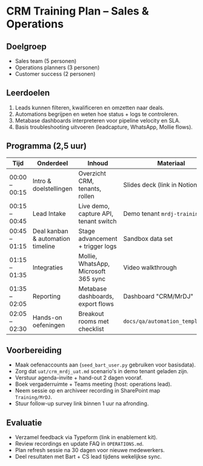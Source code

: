 # CRM Training Plan – Sales & Operations

## Doelgroep
- Sales team (5 personen)
- Operations planners (3 personen)
- Customer success (2 personen)

## Leerdoelen
1. Leads kunnen filteren, kwalificeren en omzetten naar deals.
2. Automations begrijpen en weten hoe status + logs te controleren.
3. Metabase dashboards interpreteren voor pipeline velocity en SLA.
4. Basis troubleshooting uitvoeren (leadcapture, WhatsApp, Mollie flows).

## Programma (2,5 uur)

| Tijd | Onderdeel | Inhoud | Materiaal |
|------|-----------|--------|-----------|
| 00:00 – 00:15 | Intro & doelstellingen | Overzicht CRM, tenants, rollen | Slides deck (link in Notion) |
| 00:15 – 00:45 | Lead Intake | Live demo, capture API, tenant switch | Demo tenant `mrdj-training` |
| 00:45 – 01:15 | Deal kanban & automation timeline | Stage advancement + trigger logs | Sandbox data set |
| 01:15 – 01:35 | Integraties | Mollie, WhatsApp, Microsoft 365 sync | Video walkthrough |
| 01:35 – 02:05 | Reporting | Metabase dashboards, export flows | Dashboard "CRM/MrDJ" |
| 02:05 – 02:30 | Hands-on oefeningen | Breakout rooms met checklist | `docs/qa/automation_templates.md` |

## Voorbereiding
- Maak oefenaccounts aan (`seed_bart_user.py` gebruiken voor basisdata).
- Zorg dat `uat/crm_mrdj_uat.md` scenario's in demo tenant geladen zijn.
- Verstuur agenda-invite + hand-out 2 dagen vooraf.
- Boek vergaderruimte + Teams meeting (host: operations lead).
- Neem sessie op en archiveer recording in SharePoint map `Training/MrDJ`.
- Stuur follow-up survey link binnen 1 uur na afronding.

## Evaluatie
- Verzamel feedback via Typeform (link in enablement kit).
- Review recordings en update FAQ in `OPERATIONS.md`.
- Plan refresh sessie na 30 dagen voor nieuwe medewerkers.
- Deel resultaten met Bart + CS lead tijdens wekelijkse sync.
